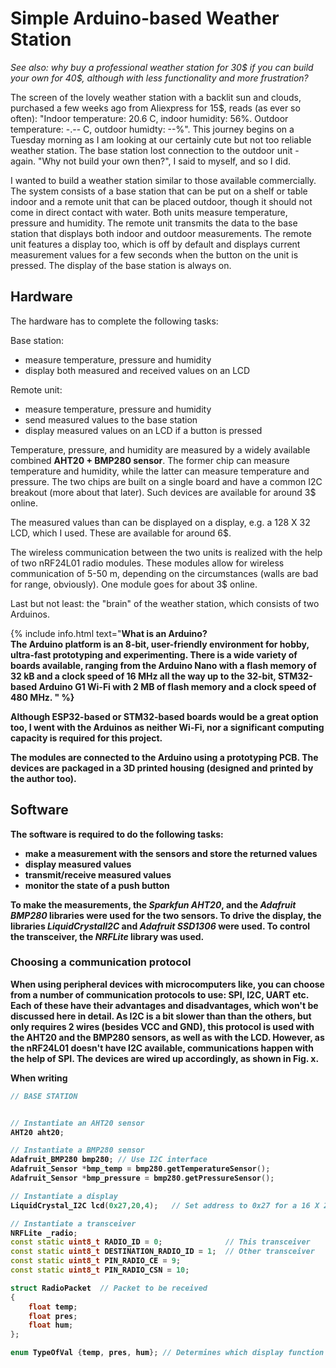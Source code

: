 # Simple Arduino-based Weather Station

*See also: why buy a professional weather station for 30\$ if you can build your own for 40\$, although with less functionality and more frustration?*

The screen of the lovely weather station with a backlit sun and clouds, purchased a few weeks ago from Aliexpress for 15$, reads (as ever so often): "Indoor temperature: 20.6 C, indoor humidity: 56%. Outdoor temperature: -.-- C, outdoor humidty: --%".
This journey begins on a Tuesday morning as I am looking at our certainly cute but not too reliable weather station. The base station lost connection to the outdoor unit - again. "Why not build your own then?", I said to myself, and so I did.

I wanted to build a weather station similar to those available commercially. The system consists of a base station that can be put on a shelf or table indoor and a remote unit that can be placed outdoor, though it should not come in direct contact with water. Both units measure temperature, pressure and humidity. The remote unit transmits the data to the base station that displays both indoor and outdoor measurements. The remote unit features a display too, which is off by default and displays current measurement values for a few seconds when the button on the unit is pressed. The display of the base station is always on.


## Hardware

The hardware has to complete the following tasks:

Base station:
* measure temperature, pressure and humidity
* display both measured and received values on an LCD


Remote unit:
* measure temperature, pressure and humidity
* send measured values to the base station
* display measured values on an LCD if a button is pressed


Temperature, pressure, and humidity are measured by a widely available combined **AHT20 + BMP280 sensor**. The former chip can measure temperature and humidity, while the latter can measure temperature and pressure. The two chips are built on a single board and have a common I2C breakout (more about that later). Such devices are available for around 3$ online.

The measured values than can be displayed on a display, e.g. a 128 X 32 LCD, which I used. These are available for around 6$.

The wireless communication between the two units is realized with the help of two nRF24L01 radio modules. These modules allow for wireless communication of 5-50 m, depending on the circumstances (walls are bad for range, obviously). One module goes for about 3$ online.

Last but not least: the "brain" of the weather station, which consists of two Arduinos.

{% include info.html text="<b>What is an Arduino?<b>
<br>
The Arduino platform is an 8-bit, user-friendly environment for hobby, ultra-fast prototyping and experimenting. There is a wide variety of boards available, ranging from the Arduino Nano with a flash memory of 32 kB and a clock speed of 16 MHz all the way up to the 32-bit, STM32-based Arduino G1 Wi-Fi with 2 MB of flash memory and a clock speed of 480 MHz.
" %}

Although ESP32-based or STM32-based boards would be a great option too, I went with the Arduinos as neither Wi-Fi, nor a significant computing capacity is required for this project.
  
The modules are connected to the Arduino using a prototyping PCB. The devices are packaged in a 3D printed housing (designed and printed by the author too).
  

## Software
  
The software is required to do the following tasks:
  
* make a measurement with the sensors and store the returned values
* display measured values
* transmit/receive measured values
* monitor the state of a push button
  
To make the measurements, the *Sparkfun AHT20*, and the *Adafruit BMP280* libraries were used for the two sensors. To drive the display, the libraries *LiquidCrystalI2C* and *Adafruit SSD1306* were used. To control the transceiver, the *NRFLite* library was used.
  
### Choosing a communication protocol
  
When using peripheral devices with microcomputers like, you can choose from a number of communication protocols to use: SPI, I2C, UART etc. Each of these have their advantages and disadvantages, which won't be discussed here in detail. As I2C is a bit slower than than the others, but only requires 2 wires (besides VCC and GND), this protocol is used with the AHT20 and the BMP280 sensors, as well as with the LCD. However, as the nRF24L01 doesn't have I2C available, communications happen with the help of SPI. The devices are wired up accordingly, as shown in Fig. x.
  
When writing 
  
  
```c++
// BASE STATION


// Instantiate an AHT20 sensor
AHT20 aht20;

// Instantiate a BMP280 sensor
Adafruit_BMP280 bmp280; // Use I2C interface
Adafruit_Sensor *bmp_temp = bmp280.getTemperatureSensor();
Adafruit_Sensor *bmp_pressure = bmp280.getPressureSensor();

// Instantiate a display
LiquidCrystal_I2C lcd(0x27,20,4);   // Set address to 0x27 for a 16 X 2 display

// Instantiate a transceiver
NRFLite _radio;
const static uint8_t RADIO_ID = 0;              // This transceiver
const static uint8_t DESTINATION_RADIO_ID = 1;  // Other transceiver
const static uint8_t PIN_RADIO_CE = 9;
const static uint8_t PIN_RADIO_CSN = 10;

struct RadioPacket  // Packet to be received
{
    float temp;
    float pres;
    float hum;
};

enum TypeOfVal {temp, pres, hum}; // Determines which display function to use
```

